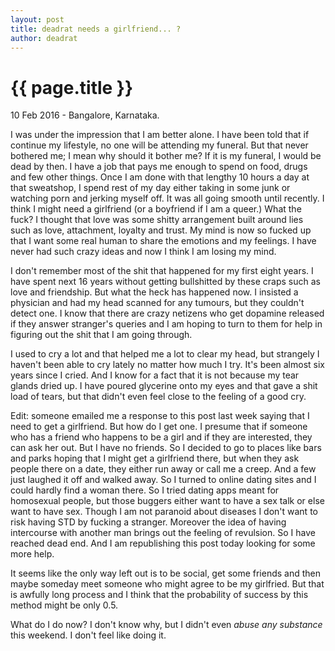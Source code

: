 ```yaml
---
layout: post
title: deadrat needs a girlfriend... ?
author: deadrat
---
```


{{ page.title }}
================

<p class="meta">10 Feb 2016 - Bangalore, Karnataka. </p>

I was under the impression that I am better alone. I have been told that if continue my lifestyle, no one will be attending my funeral. But that never bothered me; I mean why should it bother me?  If it is my funeral, I would be dead by then.
I have a job that pays me enough to spend on food, drugs and few other things. Once I am done with that lengthy 10 hours a day at that sweatshop, I spend rest of my day either taking in some junk or watching porn and jerking myself off. It was all going smooth until recently. I think I might need a girlfriend (or a boyfriend if I am a queer.) What the fuck? I thought that love was some shitty arrangement built around lies such as love, attachment, loyalty and trust. My mind is now so fucked up that I want some real human to share the emotions and my feelings. I have never had such crazy ideas and now I think I am losing my mind.

I don't remember most of the shit that happened for my first eight years. I have spent next 16 years without getting bullshitted by these craps such as love and friendship. But what the heck has happened now. I insisted a physician and had my head scanned for any tumours, but they couldn't detect one. I know that there are crazy netizens who get dopamine released if they answer stranger's queries and I am hoping to turn to them for help in figuring out the shit that I am going through.

I used to cry a lot and that helped me a lot to clear my head, but strangely I haven't been able to cry lately no matter how much I try. It's been almost six years since I cried. And I know for a fact that it is not because my tear glands dried up. I have poured glycerine onto my eyes and that gave a shit load of tears, but that didn't even feel close to the feeling of a good cry. 

Edit: someone emailed me a response to this post last week saying that I need to get a girlfriend. But how do I get one. I presume that if someone who has a friend who happens to be a girl and if they are interested, they can ask her out. But I have no friends. So I decided to go to places like bars and parks hoping that I might get a girlfriend there, but when they ask people there on a date, they either run away or call me a creep. And a few just laughed it off and walked away. So I turned to online dating sites and I could hardly find a woman there. So I tried dating apps meant for homosexual people, but those buggers either want to have a sex talk or else want to have sex. Though I am not paranoid about diseases I don't want to risk having STD by fucking a stranger. Moreover the idea of having intercourse with another man brings out the feeling of revulsion. So I have reached dead end. And I am republishing this post today looking for some more help. 

It seems like the only way left out is to be social, get some friends and then maybe someday meet someone who might agree to be my girlfried. But that is awfully long process and I think that the probability of success by this method might be only 0.5.

What do I do now? I don't know why, but I didn't even *abuse any substance* this weekend. I don't feel like doing it. 